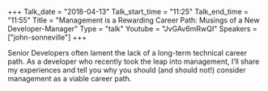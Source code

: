 +++
Talk_date = "2018-04-13"
Talk_start_time = "11:25"
Talk_end_time = "11:55"
Title = "Management is a Rewarding Career Path: Musings of a New Developer-Manager"
Type = "talk"
Youtube = "JvGAv6mRwQI"
Speakers = ["john-sonneville"]
+++

Senior Developers often lament the lack of a long-term technical career path. As a developer who recently took the leap into management, I’ll share my experiences and tell you why you should (and should not!) consider management as a viable career path.
